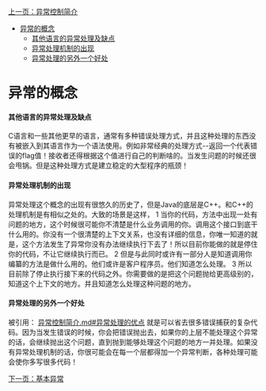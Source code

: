[上一页：异常控制简介](/ThinkingInJava原版/异常捕获/异常控制简介.md)
- [异常的概念](#异常的概念)
  - [其他语言的异常处理及缺点](#其他语言的异常处理及缺点)
  - [异常处理机制的出现](#异常处理机制的出现)
  - [异常处理的另外一个好处](#异常处理的另外一个好处)

# 异常的概念
#### 其他语言的异常处理及缺点
C语言和一些其他更早的语言，通常有多种错误处理方式，并且这种处理的东西没有被嵌入到其语言作为一个语法使用。例如非常经典的处理方式--返回一个代表错误的flag值！接收者还得根据这个值进行自己的判断啥的。当发生问题的时候还很会甩锅。但是这种处理方式是建立稳定的大型程序的瓶颈！

#### 异常处理机制的出现
异常处理这个概念的出现有很悠久的历史了，但是Java的底层是C++。和C++的处理机制是有相似之处的。大致的场景是这样，
1 当你的代码，方法中出现一处有问题的地方，这个时候很可能你不清楚是什么业务调用的你。调用这个接口到底干什么用的。你没有一个很清楚的上下文关系，也没有详细的信息，你唯一知道的就是，这个方法发生了异常你没有办法继续执行下去了！所以目前你能做的就是停住你的代码，不让它继续执行而已。
2 但是与此同时或许有一部分人是知道调用你编纂的方法是做什么用的。他们或许是客户程序员。他们知道怎么处理。
3 所以目前除了停止执行接下来的代码之外。你需要做的是把这个问题抛给更高级别的，知道这个上下文的地方。并且知道怎么处理这种问题的地方。

#### 异常处理的另外一个好处
被引用：
[异常控制简介.md#异常处理的优点](/ThinkingInJava原版/异常捕获/异常控制简介.md#异常处理的优点)
就是可以省去很多错误捕获的复杂代码。因为当发生错误的时候，你会把错误抛出去，如果你的上层不能处理这个异常的话，会继续抛出这个问题，直到抛到能够处理这个问题的地方一并处理。如果没有异常处理机制的话，你很可能会在每一个层都得加一个异常判断，各种处理可能会使你多写很多代码！


[下一页：基本异常](/ThinkingInJava原版/异常捕获/基本异常.md)

